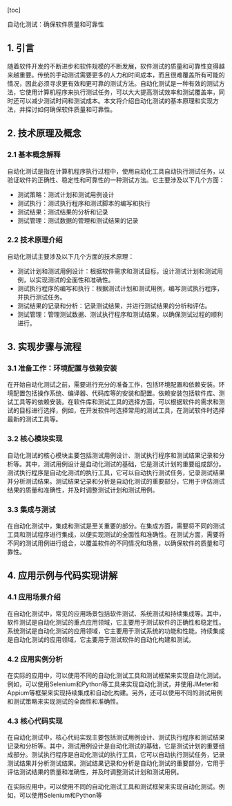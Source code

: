 
[toc]                    
                
                
自动化测试：确保软件质量和可靠性

## 1. 引言

随着软件开发的不断进步和软件规模的不断发展，软件测试的质量和可靠性变得越来越重要。传统的手动测试需要更多的人力和时间成本，而且很难覆盖所有可能的情况，因此必须寻求更有效和更可靠的测试方法。自动化测试是一种有效的测试方法，它使用计算机程序来执行测试任务，可以大大提高测试效率和测试覆盖率，同时还可以减少测试时间和测试成本。本文将介绍自动化测试的基本原理和实现方法，并探讨如何确保软件质量和可靠性。

## 2. 技术原理及概念

### 2.1 基本概念解释

自动化测试是指在计算机程序执行过程中，使用自动化工具自动执行测试任务，以验证软件的正确性、稳定性和可靠性的一种测试方法。它主要涉及以下几个方面：

- 测试策略：测试计划和测试用例设计
- 测试执行：测试执行程序和测试脚本的编写和执行
- 测试结果：测试结果的分析和记录
- 测试管理：测试数据的管理和测试结果的记录

### 2.2 技术原理介绍

自动化测试主要涉及以下几个方面的技术原理：

- 测试计划和测试用例设计：根据软件需求和测试目标，设计测试计划和测试用例，以实现测试的全面性和准确性。
- 测试执行程序的编写和执行：根据测试计划和测试用例，编写测试执行程序，并执行测试任务。
- 测试结果的记录和分析：记录测试结果，并进行测试结果的分析和评估。
- 测试管理：管理测试数据、测试执行程序和测试结果，以确保测试过程的顺利进行。

## 3. 实现步骤与流程

### 3.1 准备工作：环境配置与依赖安装

在开始自动化测试之前，需要进行充分的准备工作，包括环境配置和依赖安装。环境配置包括操作系统、编译器、代码库等的安装和配置。依赖安装包括软件库、测试工具等的依赖安装。在软件库和测试工具的选择方面，可以根据软件的需求和测试的目标进行选择，例如，在开发软件时选择常用的测试工具，在测试软件时选择最新的测试工具等。

### 3.2 核心模块实现

自动化测试的核心模块主要包括测试用例设计、测试执行程序和测试结果记录和分析等。其中，测试用例设计是自动化测试的基础，它是测试计划的重要组成部分。测试执行程序是自动化测试的执行工具，它可以自动执行测试任务，记录测试结果并分析测试结果。测试结果记录和分析是自动化测试的重要部分，它用于评估测试结果的质量和准确性，并及时调整测试计划和测试用例。

### 3.3 集成与测试

在自动化测试中，集成和测试是至关重要的部分。在集成方面，需要将不同的测试工具和测试程序进行集成，以便实现测试的全面性和准确性。在测试方面，需要将不同的测试用例进行组合，以覆盖软件的不同情况和场景，以确保软件的质量和可靠性。

## 4. 应用示例与代码实现讲解

### 4.1 应用场景介绍

在自动化测试中，常见的应用场景包括软件测试、系统测试和持续集成等。其中，软件测试是自动化测试的重点应用领域，它主要用于测试软件的正确性和稳定性。系统测试是自动化测试的应用领域，它主要用于测试系统的功能和性能。持续集成是自动化测试的应用领域，它主要用于测试软件的自动化构建和测试。

### 4.2 应用实例分析

在实际的应用中，可以使用不同的自动化测试工具和测试框架来实现自动化测试。例如，可以使用Selenium和Python等工具来实现自动化测试，并使用JMeter和Appium等框架来实现持续集成和自动化构建。另外，还可以使用不同的测试用例和测试策略来实现测试的全面性和准确性。

### 4.3 核心代码实现

在自动化测试中，核心代码实现主要包括测试用例设计、测试执行程序和测试结果记录和分析等。其中，测试用例设计是自动化测试的基础，它是测试计划的重要组成部分。测试执行程序是自动化测试的执行工具，它可以自动执行测试任务，记录测试结果并分析测试结果。测试结果记录和分析是自动化测试的重要部分，它用于评估测试结果的质量和准确性，并及时调整测试计划和测试用例。

在实际应用中，可以使用不同的自动化测试工具和测试框架来实现自动化测试。例如，可以使用Selenium和Python等

